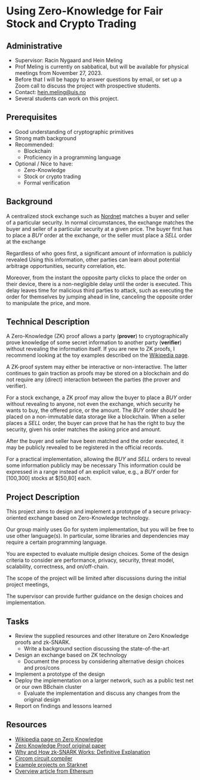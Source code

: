 # Using Zero-Knowledge for Fair Stock and Crypto Trading

## Administrative

- Supervisor: Racin Nygaard and Hein Meling
- Prof Meling is currently on sabbatical, but will be available for physical meetings from November 27, 2023.
- Before that I will be happy to answer questions by email, or set up a Zoom call to discuss the project with prospective students.
- Contact: <hein.meling@uis.no>
- Several students can work on this project.

## Prerequisites

- Good understanding of cryptographic primitives
- Strong math background
- Recommended:
  - Blockchain
  - Proficiency in a programming language
- Optional / Nice to have:
  - Zero-Knowledge
  - Stock or crypto trading
  - Formal verification

## Background

A centralized stock exchange such as [Nordnet][1] matches a buyer and seller of a particular security.
In normal circumstances, the exchange matches the buyer and seller of a particular security at a given price.
The buyer first has to place a *BUY* order at the exchange, or the seller must place a *SELL* order at the exchange

Regardless of who goes first, a significant amount of information is publicly revealed
Using this information, other parties can learn about potential arbitrage opportunities, security correlation, etc.

Moreover, from the instant the opposite party clicks to place the order on their device, there is a non-negligible delay until the order is executed.
This delay leaves time for malicious third parties to attack, such as executing the order for themselves by jumping ahead in line, canceling the opposite order to manipulate the price, and more.

## Technical Description

A Zero-Knowledge (ZK) proof allows a party (**prover**) to cryptographically prove knowledge of some secret information to another party (**verifier**) without revealing the information itself.
If you are new to ZK proofs, I recommend looking at the toy examples described on the [Wikipedia page][2].

A ZK-proof system may either be interactive or non-interactive.
The latter continues to gain traction as proofs may be stored on a blockchain and do not require any (direct) interaction between the parties (the prover and verifier).

For a stock exchange, a ZK proof may allow the buyer to place a *BUY* order without revealing to anyone, not even the exchange, which security he wants to buy, the offered price, or the amount.
The *BUY* order should be placed on a non-immutable data storage like a blockchain.
When a seller places a *SELL* order, the buyer can prove that he has the right to buy the security, given his order matches the asking price and amount.

After the buyer and seller have been matched and the order executed, it may be publicly revealed to be registered in the official records.

For a practical implementation, allowing the *BUY* and *SELL* orders to reveal some information publicly may be necessary
This information could be expressed in a range instead of an explicit value, e.g., a *BUY* order for [100,300] stocks at $[50,80] each.

## Project Description

This project aims to design and implement a prototype of a secure privacy-oriented exchange based on Zero-Knowledge technology.

Our group mainly uses Go for system implementation, but you will be free to use other language(s).
In particular, some libraries and dependencies may require a certain programming language.

You are expected to evaluate multiple design choices.
Some of the design criteria to consider are performance, privacy, security, threat model, scalability, correctness, and on/off-chain.

The scope of the project will be limited after discussions during the initial project meetings,

The supervisor can provide further guidance on the design choices and implementation.

## Tasks

- Review the supplied resources and other literature on Zero Knowledge proofs and zk-SNARK.
  - Write a background section discussing the state-of-the-art
- Design an exchange based on ZK technology
  - Document the process by considering alternative design choices and pros/cons
- Implement a prototype of the design
- Deploy the implementation on a larger network, such as a public test net or our own BBchain cluster
  - Evaluate the implementation and discuss any changes from the original design
- Report on findings and lessons learned


## Resources
- [Wikipedia page on Zero Knowledge][2]
- [Zero Knowledge Proof original paper][6]
- [Why and How zk-SNARK Works: Definitive Explanation][8]
- [Circom circuit compiler][3]
- [Example projects on Starknet][4]
- [Overview article from Ethereum][7]

[1]: https://www.nordnet.no/market/stocks/16119063-microsoft
[2]: https://en.wikipedia.org/wiki/Zero-knowledge_proof
[3]: https://docs.circom.io/getting-started/installation/
[4]: https://www.dappland.com/category/defi
[5]: https://github.com/iden3/circom
[6]: https://web.archive.org/web/20110706185820id_/http://crypto.cs.mcgill.ca/~crepeau/COMP647/2007/TOPIC02/GMR89.pdf
[7]: https://ethereum.org/en/zero-knowledge-proofs/
[8]: https://arxiv.org/pdf/1906.07221.pdf%EF%BC%9B
